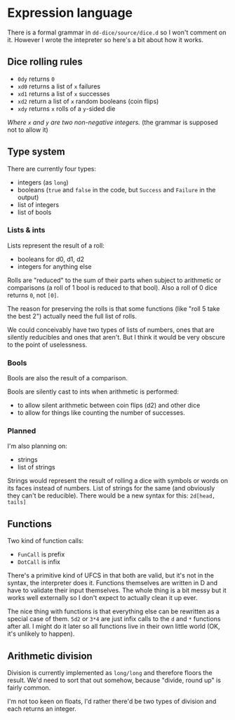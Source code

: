 # Expression language

There is a formal grammar in `dd-dice/source/dice.d` so I won't comment on it.
However I wrote the intepreter so here's a bit about how it works.

## Dice rolling rules


 - `0dy` returns `0`
 - `xd0` returns a list of `x` failures
 - `xd1` returns a list of `x` successes
 - `xd2` return a list of `x` random booleans (coin flips)
 - `xdy` returns `x` rolls of a `y`-sided die

_Where `x` and `y` are two non-negative integers._ (the grammar is supposed not to allow it)


## Type system

There are currently four types:
 - integers (as `long`)
 - booleans (`true` and `false` in the code, but `Success` and `Failure` in the output)
 - list of integers
 - list of bools

### Lists & ints

Lists represent the result of a roll:
 - booleans for d0, d1, d2
 - integers for anything else

Rolls are "reduced" to the sum of their parts when subject to arithmetic or
comparisons (a roll of 1 bool is reduced to that bool).
Also a roll of 0 dice returns `0`, not `[0]`.

The reason for preserving the rolls is that some functions
(like "roll 5 take the best 2") actually need the full list of rolls.

We could conceivably have two types of lists of numbers, ones that are silently
reducibles and ones that aren't. But I think it would be very obscure to the
point of uselessness.

### Bools

Bools are also the result of a comparison.

Bools are silently cast to ints when arithmetic is performed:
 - to allow silent arithmetic between coin flips (d2) and other dice
 - to allow for things like counting the number of successes.

### Planned

I'm also planning on:
 - strings
 - list of strings


Strings would represent the result of rolling a dice with symbols or words on
its faces instead of numbers. List of strings for the same (and obviously they
can't be reducible). There would be a new syntax for this: `2d[head, tails]`

## Functions

Two kind of function calls:
 - `FunCall` is prefix
 - `DotCall` is infix

There's a primitive kind of UFCS in that both are valid, but it's not in the
syntax, the interpreter does it. Functions themselves are written in D and have
to validate their input themselves. The whole thing is a bit messy but it works
well externally so I don't expect to actually clean it up ever.

The nice thing with functions is that everything else can be rewritten as a 
special case of them. `5d2` or `3*4` are just infix calls to the `d` and `*`
functions after all. I might do it later so all functions live in their own
little world (OK, it's unlikely to happen).

## Arithmetic division

Division is currently implemented as `long/long` and therefore floors the result.
We'd need to sort that out somehow, because "divide, round up" is fairly common.

I'm not too keen on floats, I'd rather there'd be two types of division and each
returns an integer.
